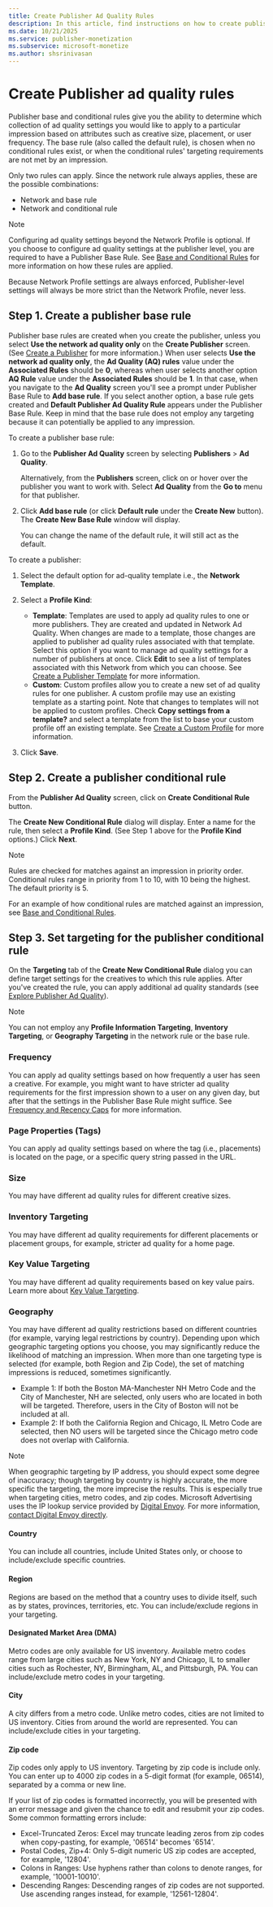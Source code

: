```yaml
---
title: Create Publisher Ad Quality Rules
description: In this article, find instructions on how to create publisher base and conditional rules to determine ad quality settings.
ms.date: 10/21/2025
ms.service: publisher-monetization
ms.subservice: microsoft-monetize
ms.author: shsrinivasan
---
```


# Create Publisher ad quality rules

Publisher base and conditional rules give you the ability to determine which collection of ad quality settings you would like to apply to a particular impression based on attributes such as creative size, placement, or user frequency. The base rule (also called the default rule), is chosen when no conditional rules exist, or when the conditional rules' targeting requirements are not met by an impression.

Only two rules can apply. Since the network rule always applies, these are the possible combinations:

- Network and base rule
- Network and conditional rule

> [!NOTE]
> Configuring ad quality settings beyond the Network Profile is optional. If you choose to configure ad quality settings at the publisher level, you are required to have a Publisher Base Rule. See [Base and Conditional Rules](base-and-conditional-rules.md) for more information on how these rules are applied.
>
> Because Network Profile settings are always enforced, Publisher-level settings will always be more strict than the Network Profile, never less.

## Step 1. Create a publisher base rule

Publisher base rules are created when you create the publisher, unless you select **Use the network ad quality only** on the **Create Publisher** screen. (See [Create a Publisher](create-a-publisher.md) for more information.) When user selects **Use the network ad quality only**, the **Ad Quality (AQ) rules** value under the **Associated Rules** should be **0**, whereas when user selects another option **AQ Rule** value under the **Associated Rules** should be **1**. In that case, when you navigate to the **Ad Quality** screen you'll see a prompt under Publisher Base Rule to **Add base rule**. If you select another option, a base rule gets created and **Default Publisher Ad Quality Rule** appears under the Publisher Base Rule. Keep in mind that the base rule does not employ any targeting because it can potentially be applied to any impression.

To create a publisher base rule:

1. Go to the **Publisher Ad Quality** screen by selecting **Publishers** > **Ad Quality**.

    Alternatively, from the **Publishers** screen, click on or hover over the publisher you want to work with. Select **Ad Quality** from the **Go to** menu for that publisher.

1. Click **Add base rule** (or click **Default rule** under the **Create New** button). The **Create New Base Rule** window will display.

    You can change the name of the default rule, it will still act as the default.

To create a publisher:

1. Select the default option for ad-quality template i.e., the **Network Template**.

1. Select a **Profile Kind**:

    - **Template**: Templates are used to apply ad quality rules to one or more publishers. They are created and updated in Network Ad Quality. When changes are made to a template, those changes are applied to publisher ad quality rules associated with that template. Select this option if you want to manage ad quality settings for a number of publishers at once. Click **Edit** to see a list of templates associated with this Network from which you can choose. See [Create a Publisher Template](create-a-publisher-template.md) for more information.
    - **Custom**: Custom profiles allow you to create a new set of ad quality rules for one publisher. A custom profile may use an existing template as a starting point. Note that changes to templates will not be applied to custom profiles. Check **Copy settings from a template?** and select a template from the list to base your custom profile off an existing template. See [Create a Custom Profile](create-a-custom-profile.md) for more information.

1. Click **Save**.

## Step 2. Create a publisher conditional rule

From the **Publisher Ad Quality** screen, click on **Create Conditional Rule** button.

The **Create New Conditional Rule** dialog will display. Enter a name for the rule, then select a **Profile Kind**. (See Step 1 above for the **Profile Kind** options.) Click **Next**.

> [!NOTE]
> Rules are checked for matches against an impression in priority order. Conditional rules range in priority from 1 to 10, with 10 being the highest. The default priority is 5.
>
> For an example of how conditional rules are matched against an impression, see [Base and Conditional Rules](base-and-conditional-rules.md).

## Step 3. Set targeting for the publisher conditional rule

On the **Targeting** tab of the **Create New Conditional Rule** dialog you can define target settings for the creatives to which this rule applies. After you've created the rule, you can apply additional ad quality standards (see [Explore Publisher Ad Quality](explore-publisher-ad-quality.md)).

> [!NOTE]
> You can not employ any **Profile Information Targeting**, **Inventory Targeting**, or **Geography Targeting** in the network rule or the base rule.

### Frequency

You can apply ad quality settings based on how frequently a user has seen a creative. For example, you might want to have stricter ad quality requirements for the first impression shown to a user on any given day, but after that the settings in the Publisher Base Rule might suffice. See [Frequency and Recency Caps](frequency-and-recency-caps.md) for more information.

### Page Properties (Tags)

You can apply ad quality settings based on where the tag (i.e., placements) is located on the page, or a specific query string passed in the URL.

### Size
You may have different ad quality rules for different creative sizes. 

### Inventory Targeting 

You may have different ad quality requirements for different placements or placement groups, for example, stricter ad quality for a home page.

### Key Value Targeting

You may have different ad quality requirements based on key value pairs. Learn more about [Key Value Targeting](key-value-targeting.md).

### Geography

You may have different ad quality restrictions based on different countries (for example, varying legal restrictions by country). Depending upon which geographic targeting options you choose, you may significantly reduce the likelihood of matching an impression. When more than one targeting type is selected (for example, both Region and Zip Code), the set of matching impressions is reduced, sometimes significantly.

- Example 1: If both the Boston MA-Manchester NH Metro Code and the City of Manchester, NH are selected, only users who are located in both will be targeted. Therefore, users in the City of Boston will not be included at all.
- Example 2: If both the California Region and Chicago, IL Metro Code are selected, then NO users will be targeted since the Chicago metro code does not overlap with California.

> [!NOTE]
> When geographic targeting by IP address, you should expect some degree of inaccuracy; though targeting by country is highly accurate, the more specific the targeting, the more imprecise the results. This is especially true when targeting cities, metro codes, and zip codes. Microsoft Advertising uses the IP lookup service provided by [Digital Envoy](https://www.digitalelement.com/geolocation/). For more information, [contact Digital Envoy directly](http://www.digitalelement.com/contact-us/).

#### Country

You can include all countries, include United States only, or choose to include/exclude specific countries.

#### Region

Regions are based on the method that a country uses to divide itself, such as by states, provinces, territories, etc. You can include/exclude regions in your targeting.

#### Designated Market Area (DMA)

Metro codes are only available for US inventory. Available metro codes range from large cities such as New York, NY and Chicago, IL to smaller cities such as Rochester, NY, Birmingham, AL, and Pittsburgh, PA. You can include/exclude metro codes in your targeting.

#### City

A city differs from a metro code. Unlike metro codes, cities are not limited to US inventory. Cities from around the world are represented. You can include/exclude cities in your targeting.

#### Zip code

Zip codes only apply to US inventory. Targeting by zip code is include only. You can enter up to 4000 zip codes in a 5-digit format (for example, 06514), separated by a comma or new line.

If your list of zip codes is formatted incorrectly, you will be presented with an error message and given the chance to edit and resubmit your zip codes. Some common formatting errors include:

- Excel-Truncated Zeros: Excel may truncate leading zeros from zip codes when copy-pasting, for example, '06514' becomes '6514'.
- Postal Codes, Zip+4: Only 5-digit numeric US zip codes are accepted, for example, '12804'.
- Colons in Ranges: Use hyphens rather than colons to denote ranges, for example, '10001-10010'.
- Descending Ranges: Descending ranges of zip codes are not supported. Use ascending ranges instead, for example, '12561-12804'.


